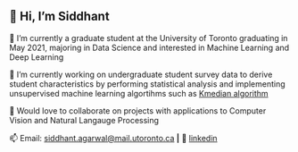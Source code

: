 ## 👋 Hi, I’m Siddhant

👀 I’m currently a graduate student at the University of Toronto graduating in May 2021, majoring in Data Science and interested in Machine Learning and Deep Learning

🌱 I’m currently working on undergraduate student survey data to derive student characteristics by performing statistical analysis and implementing unsupervised machine learning algortihms such as [Kmedian algorithm][kmedian]

💬 Would love to collaborate on projects with applications to Computer Vision and Natural Langauge Processing

📫 Email: siddhant.agarwal@mail.utoronto.ca **|** 
👔 [linkedin][linkedin]

[linkedin]: https://www.linkedin.com/in/siddhant-agarwal-uoft/
[kmedian]: https://github.com/Siddhantmest/Kmedian.git
